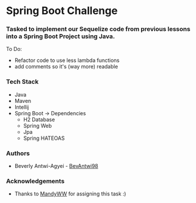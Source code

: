 # Spring Boot Challenge

### Tasked to implement our Sequelize code from previous lessons into a Spring Boot Project using Java.

To Do:
* Refactor code to use less lambda functions 
* add comments so it's (way more) readable

### Tech Stack
* Java
* Maven
* Intellij
* Spring Boot -> Dependencies
  * H2 Database
  * Spring Web
  * Jpa
  * Spring HATEOAS

### Authors
* Beverly Antwi-Agyei - [BevAntwi98](https://github.com/BevAntwi98)

### Acknowledgements
* Thanks to [MandyWW](https://www.github.com/MandyWW) for assigning this task :)